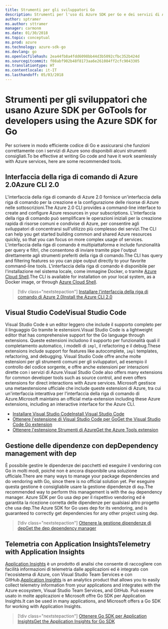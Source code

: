 ```yaml
---
title: Strumenti per gli sviluppatori Go
description: Strumenti per l'uso di Azure SDK per Go e dei servizi di Azure
author: sptramer
ms.author: sttramer
manager: carmonm
ms.date: 01/30/2018
ms.topic: conceptual
ms.prod: azure
ms.technology: azure-sdk-go
ms.devlang: go
ms.openlocfilehash: 2ea44fb8a4fdd6098bb44d3b5092cfbc352b424d
ms.sourcegitcommit: f08abf902b48f8173aa6e261084ff2cfc9043305
ms.translationtype: HT
ms.contentlocale: it-IT
ms.lasthandoff: 05/03/2018
---
```

# <a name="tools-for-developers-using-the-azure-sdk-for-go"></a><span data-ttu-id="f996a-103">Strumenti per gli sviluppatori che usano Azure SDK per Go</span><span class="sxs-lookup"><span data-stu-id="f996a-103">Tools for developers using the Azure SDK for Go</span></span>

<span data-ttu-id="f996a-104">Per scrivere in modo efficiente codice di Go e assicurarsi che funzioni correttamente con i servizi di Azure sono disponibili alcuni strumenti consigliati.</span><span class="sxs-lookup"><span data-stu-id="f996a-104">To be effective at writing Go code and have it work seamlessly with Azure services, here are some recommended tools.</span></span>

## <a name="azure-cli-20"></a><span data-ttu-id="f996a-105">Interfaccia della riga di comando di Azure 2.0</span><span class="sxs-lookup"><span data-stu-id="f996a-105">Azure CLI 2.0</span></span>

<span data-ttu-id="f996a-106">L'interfaccia della riga di comando di Azure 2.0 fornisce un'interfaccia della riga di comando per la creazione e la configurazione delle risorse di Azure nelle sottoscrizioni.</span><span class="sxs-lookup"><span data-stu-id="f996a-106">The Azure 2.0 CLI provides a command-line interface to create and configure Azure resources in your subscriptions.</span></span> <span data-ttu-id="f996a-107">L'interfaccia della riga di comando può semplificare le operazioni iniziali per la creazione rapida di risorse comuni e condivise di Azure, per consentire agli sviluppatori di concentrarsi sull'utilizzo più complesso dei servizi.</span><span class="sxs-lookup"><span data-stu-id="f996a-107">The CLI can help you get started building common and shared Azure resources quickly, so that you can focus on more complex usage of services.</span></span> <span data-ttu-id="f996a-108">L'interfaccia della riga di comando è multipiattaforma e include funzionalità per query e filtri, che consentono di inviare tramite pipe l'output direttamente agli strumenti preferiti della riga di comando.</span><span class="sxs-lookup"><span data-stu-id="f996a-108">The CLI has query and filtering features so you can pipe output directly to your favorite command-line tools.</span></span> <span data-ttu-id="f996a-109">L'interfaccia della riga di comando è disponibile per l'installazione nel sistema locale, come immagine Docker, o tramite [Azure Cloud Shell](https://docs.microsoft.com/en-us/azure/cloud-shell/overview).</span><span class="sxs-lookup"><span data-stu-id="f996a-109">The CLI is available for installation on your local system, as a Docker image, or through [Azure Cloud Shell](https://docs.microsoft.com/en-us/azure/cloud-shell/overview).</span></span>

> [!div class="nextstepaction"]
> [<span data-ttu-id="f996a-110">Installare l'interfaccia della riga di comando di Azure 2.0</span><span class="sxs-lookup"><span data-stu-id="f996a-110">Install the Azure CLI 2.0</span></span>](/cli/azure/install-azure-cli)

## <a name="visual-studio-code"></a><span data-ttu-id="f996a-111">Visual Studio Code</span><span class="sxs-lookup"><span data-stu-id="f996a-111">Visual Studio Code</span></span>

<span data-ttu-id="f996a-112">Visual Studio Code è un editor leggero che include il supporto completo per il linguaggio Go tramite le estensioni.</span><span class="sxs-lookup"><span data-stu-id="f996a-112">Visual Studio Code is a lightweight editor that has comprehensive support for the Go language through extensions.</span></span> <span data-ttu-id="f996a-113">Queste estensioni includono il supporto per funzionalità quali il completamento automatico, i modelli di `impl`, il refactoring e il debug.</span><span class="sxs-lookup"><span data-stu-id="f996a-113">These extensions include support for features like autocomplete, `impl` templates, refactoring, and debugging.</span></span> <span data-ttu-id="f996a-114">Visual Studio Code offre anche molte estensioni per gli strumenti comuni per gli sviluppatori, ad esempio il controllo del codice sorgente, e offre anche estensioni per interazioni dirette con i servizi di Azure.</span><span class="sxs-lookup"><span data-stu-id="f996a-114">Visual Studio Code also offers many extensions for common developer tools such as source control, and even offers extensions for direct interactions with Azure services.</span></span> <span data-ttu-id="f996a-115">Microsoft gestisce una metaestensione ufficiale che include queste estensioni di Azure, tra cui un'interfaccia interattiva per l'interfaccia della riga di comando di Azure.</span><span class="sxs-lookup"><span data-stu-id="f996a-115">Microsoft maintains an official meta-extension including these Azure extensions, including an interactive interface for the Azure CLI.</span></span>

* [<span data-ttu-id="f996a-116">Installare Visual Studio Code</span><span class="sxs-lookup"><span data-stu-id="f996a-116">Install Visual Studio Code</span></span>](https://code.visualstudio.com/Download)
* [<span data-ttu-id="f996a-117">Ottenere l'estensione di Visual Studio Code per Go</span><span class="sxs-lookup"><span data-stu-id="f996a-117">Get the Visual Studio Code Go extension</span></span>](https://code.visualstudio.com/docs/languages/go)
* [<span data-ttu-id="f996a-118">Ottenere l'estensione Strumenti di Azure</span><span class="sxs-lookup"><span data-stu-id="f996a-118">Get the Azure Tools extension</span></span>](https://marketplace.visualstudio.com/items?itemName=ms-vscode.vscode-azureextensionpack)

## <a name="dependency-management-with-dep"></a><span data-ttu-id="f996a-119">Gestione delle dipendenze con dep</span><span class="sxs-lookup"><span data-stu-id="f996a-119">Dependency management with dep</span></span>

<span data-ttu-id="f996a-120">È possibile gestire le dipendenze dei pacchetti ed eseguire il vendoring con Go in molti modi, poiché non è ancora disponibile una soluzione ufficiale.</span><span class="sxs-lookup"><span data-stu-id="f996a-120">There are many ways to manage your package dependencies and do vendoring with Go, since there is no official solution yet.</span></span> <span data-ttu-id="f996a-121">Per eseguire questa gestione è consigliabile usare la gestione dipendenze di `dep`.</span><span class="sxs-lookup"><span data-stu-id="f996a-121">The recommended way to perform this management is with the `dep` dependency manager.</span></span> <span data-ttu-id="f996a-122">Azure SDK per Go usa dep per il rispettivo vendoring ed è garantita la ricezione corretta delle dipendenze per qualsiasi altro progetto che usa dep.</span><span class="sxs-lookup"><span data-stu-id="f996a-122">The Azure SDK for Go uses dep for its vendoring, and is guaranteed to correctly get dependencies for any other project using dep.</span></span>

> [!div class="nextstepaction"]
> [<span data-ttu-id="f996a-123">Ottenere la gestione dipendenze di dep</span><span class="sxs-lookup"><span data-stu-id="f996a-123">Get the dep dependency manager</span></span>](https://github.com/tools/godep)

## <a name="telemetry-with-application-insights"></a><span data-ttu-id="f996a-124">Telemetria con Application Insights</span><span class="sxs-lookup"><span data-stu-id="f996a-124">Telemetry with Application Insights</span></span>

<span data-ttu-id="f996a-125">[Application Insights](https://azure.microsoft.com/en-us/services/application-insights/) è un prodotto di analisi che consente di raccogliere con facilità informazioni di telemetria dalle applicazioni ed è integrato con l'ecosistema di Azure, con Visual Studio Team Services e con GitHub.</span><span class="sxs-lookup"><span data-stu-id="f996a-125">[Application Insights](https://azure.microsoft.com/en-us/services/application-insights/) is an analytics product that allows you to easily collect telemetry information from your applications and integrates with the Azure ecosystem, Visual Studio Team Services, and GitHub.</span></span> <span data-ttu-id="f996a-126">Può essere usato in molte applicazioni e Microsoft offre Go SDK per Application Insights.</span><span class="sxs-lookup"><span data-stu-id="f996a-126">It can be used in many applications, and Microsoft offers a Go SDK for working with Application Insights.</span></span>

> [!div class="nextstepaction"]
> [<span data-ttu-id="f996a-127">Ottenere Go SDK per Application Insights</span><span class="sxs-lookup"><span data-stu-id="f996a-127">Get the Application Insights for Go SDK</span></span>](https://github.com/Microsoft/ApplicationInsights-Go) 
